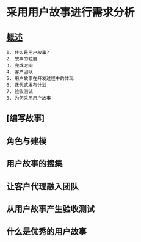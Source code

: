 # 采用用户故事进行需求分析

## [概述](ch1.md)
	1. 什么是用户故事?
	2. 故事的粒度
	3. 完成时间
	4. 客户团队
	5. 用户故事在开发过程中的体现
	6. 迭代式发布计划
	7. 验收测试
	8. 为何采用用户故事
## [编写故事]
## 角色与建模
## 用户故事的搜集
## 让客户代理融入团队
## 从用户故事产生验收测试
## 什么是优秀的用户故事


